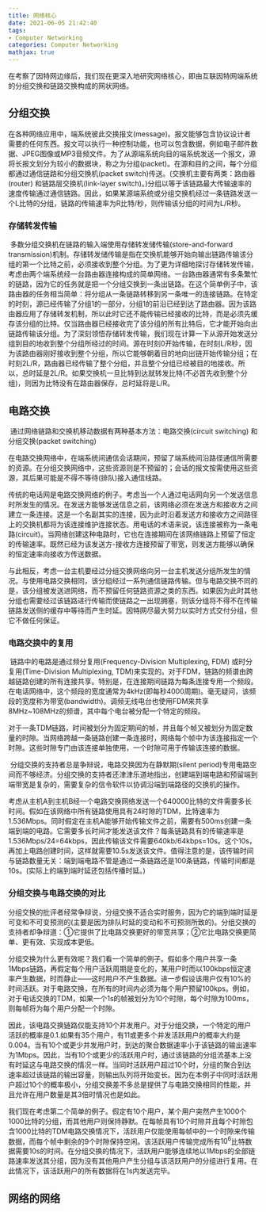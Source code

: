 ```yaml
---
title: 网络核心
date: 2021-06-05 21:42:40
tags:
- Computer Networking
categories: Computer Networking
mathjax: true
---
```


​		在考察了因特网边缘后，我们现在更深入地研究网络核心，即由互联因特网端系统的分组交换和链路交换构成的网状网络。

 <!-- more --> 

## 分组交换

​		在各种网络应用中，端系统彼此交换报文(message)。报文能够包含协议设计者需要的任何东西。报文可以执行一种控制功能，也可以包含数据，例如电子邮件数据、JPEG图像或MP3音频文件。为了从源端系统向目的端系统发送一个报文，源将长报文划分为较小的数据块，称之为分组(packet)。在源和目的之间，每个分组都通过通信链路和分组交换机(packet switch)传送。(交换机主要有两类：路由器(router) 和链路层交换机(link-layer switch)。)分组以等于该链路最大传输速率的速度传输通过通信链路。因此，如果某源端系统或分组交换机经过一条链路发送一个L比特的分组，链路的传输速率为R比特/秒，则传输该分组的时间为L/R秒。

### 存储转发传输

​		多数分组交换机在链路的输入端使用存储转发储传输(store-and-forward transmission)机制。存储转发储传输是指在交换机能够开始向输出链路传输该分组的第一个比特之前，必须接收到整个分组。为了更为详细地探讨存储转发传输，考虑由两个端系统经一台路由器连接构成的简单网络。一台路由器通常有多条繁忙的链路，因为它的任务就是把一个分组交换到一条出链路。在这个简单例子中，该路由器的任务相当简单：将分组从一条链路转移到另一条唯一的连接链路。在特定的时刻，源已经传输了分组1的一部分，分组1的前沿已经到达了路由器。因为该路由器应用了存储转发机制，所以此时它还不能传输已经接收的比特，而是必须先缓存该分组的比特。仅当路由器已经接收完了该分组的所有比特后，它才能开始向出链路传输该分组。为了深刻领悟存储转发传输，我们现在计算一下从源开始发送分组到目的地收到整个分组所经过的时间。源在时刻0开始传输，在时刻L/R秒，因为该路由器刚好接收到整个分组，所以它能够朝着目的地向出链开始传输分组；在时刻2L/R，路由器已经传输了整个分组，并且整个分组已经被目的地接收。所以，总时延是2L/R。如果交换机一旦比特到达就转发比特(不必首先收到整个分组)，则因为比特没有在路由器保存，总时延将是L/R。

## 电路交换

​		通过网络链路和交换机移动数据有两种基本方法：电路交换(circuit switching) 和分组交换(packet switching)

​		在电路交换网络中，在端系统间通信会话期间，预留了端系统间沿路径通信所需要的资源。在分组交换网络中，这些资源则是不预留的；会话的报文按需使用这些资源，其后果可能是不得不等待(排队)接入通信线路。

​		传统的电话网是电路交换网络的例子。考虑当一个人通过电话网向另一个发送信息时所发生的情况。在发送方能够发送信息之前，该网络必须在发送方和接收方之间建立一条连接。这是一个名副其实的连接，因为此时沿着发送方和接收方之间路径上的交换机都将为该连接维护连接状态。用电话的术语来说，该连接被称为一条电路(circuit)。当网络创建这种电路时，它也在连接期间在该网络链路上预留了恒定的传输速率。既然已经为该发送方-接收方连接预留了带宽，则发送方能够以确保的恒定速率向接收方传送数据。

​		与此相反，考虑一台主机要经过分组交换网络向另一台主机发送分组所发生的情况。与使用电路交换相同，该分组经过一系列通信链路传输。但与电路交换不同的是，该分组被发送进网络，而不预留任何链路资源之类的东西。如果因为此时其他分组也需要经过该链路进行传输而使链路之一出现拥塞，则该分组将不得不在传输链路发送侧的缓存中等待而产生时延。因特网尽最大努力以实时方式交付分组，但它不做任何保证。

### 电路交换中的复用

​		链路中的电路是通过频分复用(Frequency-Division Multiplexing, FDM) 或时分复用(Time-Division Multiplexing, TDM)来实现的。对于FDM，链路的频谱由跨越链路创建的所有连接共享。特别是，在连接期间链路为每条连接专用一个频段。在电话网络中，这个频段的宽度通常为4kHz(即每秒4000周期)。毫无疑问，该频段的宽度称为带宽(bandwidth)。调频无线电台也使用FDM来共享8MHz~108MHz的频谱，其中每个电台被分配一个特定的频段。

​		对于一条TDM链路，时间被划分为固定期间的帧，并且每个帧又被划分为固定数量的时隙。当网络跨越一条链路创建一条连接时，网络每个帧中为该连接指定一个时隙。这些时隙专门由该连接单独使用，一个时隙可用于传输该连接的数据。

​		分组交换的支持者总是争辩说，电路交换因为在静默期(silent period)专用电路空间而不够经济。分组交换的支持者还津津乐道地指出，创建端到端电路和预留端到端带宽是复杂的，需要复杂的信令软件以协调沿端到端路径的交换机的操作。

​		考虑从主机A到主机B经一个电路交换网络发送一个640000比特的文件需要多长时间。假如在该网络中所有链路使用具有24时隙的TDM，比特速率为1.536Mbps。同时假定在主机A能够开始传输文件之前，需要有500ms创建一条端到端的电路。它需要多长时间才能发送该文件？每条链路具有的传输速率是1.536Mbps/24=64kbps，因此传输该文件需要640kb/64kbps=10s。这个10s，再加上电路创建时间，这样就需要10.5s发送该文件。值得注意的是，该传输时间与链路数量无关：端到端电路不管是通过一条链路还是100条链路，传输时间都是10s。(实际上的端到端时延还包括传播时延。)

### 分组交换与电路交换的对比

​		分组交换的批评者经常争辩说，分组交换不适合实时服务，因为它的端到端时延是可变和不可变预测的(主要是因为排队时延的变动和不可预测所致的)。分组交换的支持者却争辩道：①它提供了比电路交换更好的带宽共享；②它比电路交换更简单、更有效、实现成本更低。

​		分组交换为什么更有效呢？我们看一个简单的例子。假如多个用户共享一条1Mbps链路，再假定每个用户活跃周期是变化的，某用户时而以100kbps恒定速率产生数据，时而静止——这时用户不产生数据。进一步假设该用户仅有10%的时间活跃。对于电路交换，在所有的时间内必须为每个用户预留100kps。例如，对于电话交换的TDM，如果一个1s的帧被划分为10个时隙，每个时隙为100ms，则每帧将为每个用户分配一个时隙。

​		因此，该电路交换链路仅能支持10个并发用户。对于分组交换，一个特定的用户活跃的概率是0.1.如果有35个用户，有11或更多个并发活跃用户的概率大约是0.004。当有10个或更少并发用户时，到达的聚合数据速率小于该链路的输出速率为1Mbps。因此，当有10个或更少的活跃用户时，通过该链路的分组流基本上没有时延这与电路交换的情况一样。当同时活跃用户超过10个时，分组的聚合到达速率超过该链路的输出容量，则输出队列将开始变长。因为在本例子中同时活跃用户超过10个的概率极小，分组交换差不多总是提供了与电路交换相同的性能，并且允许在用户数量是其3倍时情况也是如此。

​		我们现在考虑第二个简单的例子。假定有10个用户，某个用户突然产生1000个1000比特的分组，而其他用户则保持静默。在每帧具有10个时隙并且每个时隙包含1000比特的TDM电路交换情况下，活跃用户仅能使用每帧中的一个时隙来传输数据，而每个帧中剩余的9个时隙保持空闲。该活跃用户传输完成所有$10^6$比特数据需要10s的时间。在分组交换的情况下，活跃用户能够连续地以1Mbps的全部链路速率发送其分组，因为没有其他用户产生分组与该活跃用户的分组进行复用。在此情况下，该活跃用户的所有数据将在1s内发送完毕。

## 网络的网络

